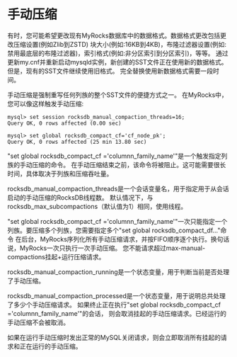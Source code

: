 # 手动压缩

有时，您可能希望更改现有MyRocks数据库中的数据格式。数据格式更改包括更改压缩设置(例如Zlib到ZSTD)
块大小(例如:16KB到4KB)，布隆过滤器设置(例如:禁用最底层的布隆过滤器)，索引格式(例如:非分区索引到分区索引)，等等。
通过更新my.cnf并重新启动mysqld实例，新创建的SST文件正在使用新的数据格式。但是，现有的SST文件继续使用旧格式。
完全替换使用新数据格式需要一段时间。

手动压缩是强制重写任何列族的整个SST文件的便捷方式之一。
在MyRocks中，您可以像这样触发手动压缩:

    mysql> set session rocksdb_manual_compaction_threads=16;
    Query OK, 0 rows affected (0.00 sec)

    mysql> set global rocksdb_compact_cf='cf_node_pk';
    Query OK, 0 rows affected (25 min 13.80 sec)

"set global rocksdb_compact_cf ='columnn_family_name'"是一个触发指定列族的手动压缩的命令。
在手动压缩结束之前，该命令将被阻止。这可能需要很长时间，具体取决于列族和压缩吞吐量。

rocksdb_manual_compaction_threads是一个会话变量名，用于指定用于从会话启动的手动压缩的RocksDB线程数。
默认情况下，与rocksdb_max_subcompactions（默认值为1）相同，使用线程。

"set global rocksdb_compact_cf ='columnn_family_name'"一次只能指定一个列族。要压缩多个列族，您需要指定多个"set global rocksdb_compact_df..."命令
在后台，MyRocks序列化所有手动压缩请求，并按FIFO顺序逐个执行。换句话说，MyRocks一次只执行一次手动压缩。
您不能请求超过max-manual-compactions挂起+运行压缩请求。

rocksdb_manual_compaction_running是一个状态变量，用于判断当前是否处理了手动压缩。

rocksdb_manual_compaction_processed是一个状态变量，用于说明总共处理了多少个手动压缩请求。
如果终止正在执行"set global rocksdb_compact_cf ='columnn_family_name'"的会话，
则会取消挂起的手动压缩请求。已经运行的手动压缩不会被取消。

如果在运行手动压缩时发出正常的MySQL关闭请求，则会立即取消所有挂起的请求和正在运行的手动压缩。